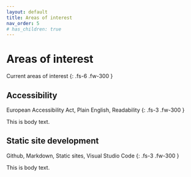 ```yaml
---
layout: default
title: Areas of interest
nav_order: 5
# has_children: true
---
```


# Areas of interest

Current areas of interest
{: .fs-6 .fw-300 }


## Accessibility
European Accessibility Act, Plain English, Readability
{: .fs-3 .fw-300 }

This is body text.

## Static site development 
Github, Markdown, Static sites, Visual Studio Code
{: .fs-3 .fw-300 }

This is body text.
